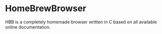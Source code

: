 # HomeBrewBrowser
HBB is a completely homemade browser written in C based on all available online documentation.
